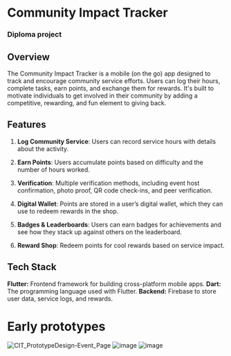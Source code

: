 # Community Impact Tracker
### Diploma project

## Overview
The Community Impact Tracker is a mobile (on the go) app designed to track and encourage community service efforts. Users can log their hours, complete tasks, earn points, and exchange them for rewards. It's built to motivate individuals to get involved in their community by adding a competitive, rewarding, and fun element to giving back.

## Features
1. **Log Community Service**: Users can record service hours with details about the activity.

2. **Earn Points**: Users accumulate points based on difficulty and the number of hours worked.

3. **Verification**: Multiple verification methods, including event host confirmation, photo proof, QR code check-ins, and peer verification.

4. **Digital Wallet**: Points are stored in a user’s digital wallet, which they can use to redeem rewards in the shop.

5. **Badges & Leaderboards**: Users can earn badges for achievements and see how they stack up against others on the leaderboard.

6. **Reward Shop**: Redeem points for cool rewards based on service impact.


## Tech Stack
**Flutter:** Frontend framework for building cross-platform mobile apps.
**Dart:** The programming language used with Flutter.
**Backend:** Firebase to store user data, service logs, and rewards.

# Early prototypes
![CIT_PrototypeDesign-Event_Page](https://github.com/user-attachments/assets/84d79cde-c873-40ec-becf-74ec4f5f0f9e)
![image](https://github.com/user-attachments/assets/aee09b36-4f50-44a4-a59f-3b55630ef7ec)
![image](https://github.com/user-attachments/assets/a0c8aa97-7b69-42bd-8247-c0cb88479c42)


